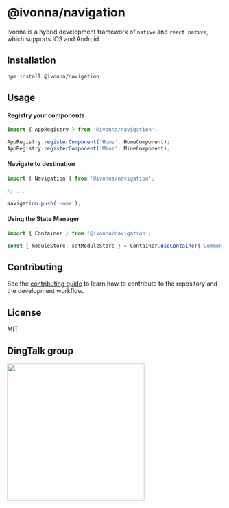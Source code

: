 # @ivonna/navigation

Ivonna is a hybrid development framework of `native` and `react native`, which supports IOS and Android.

## Installation

```sh
npm install @ivonna/navigation
```

## Usage

#### Registry your components

```jsx
import { AppRegistry } from '@ivonna/navigation';

AppRegistry.registerComponent('Home', HomeComponent);
AppRegistry.registerComponent('Mine', MineComponent);
```

#### Navigate to destination

```jsx
import { Navigation } from '@ivonna/navigation';

// ...

Navigation.push('Home');
```

#### Using the State Manager

```jsx
import { Container } from '@ivonna/navigation';

const { moduleStore, setModuleStore } = Container.useContainer('Common'); // `Common` is module name
```

## Contributing

See the [contributing guide](CONTRIBUTING.md) to learn how to contribute to the repository and the development workflow.

## License

MIT

## DingTalk group

<img width="320" src="https://smebimage.fuliaoyi.com/FlE5Sr6AX5iVyynjozrVkEeBzVMR">
